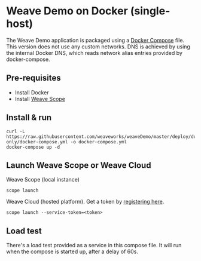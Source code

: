 # Weave Demo on Docker (single-host)

The Weave Demo application is packaged using a [Docker Compose](https://docs.docker.com/compose/) file. This version does not use any custom networks. DNS is achieved by using the internal Docker DNS, which reads network alias entries provided by docker-compose.

## Pre-requisites

- Install Docker
- Install [Weave Scope](https://www.weave.works/products/install-weave-scope/)

## Install & run

    curl -L https://raw.githubusercontent.com/weaveworks/weaveDemo/master/deploy/docker-only/docker-compose.yml -o docker-compose.yml
    docker-compose up -d

## Launch Weave Scope or Weave Cloud

Weave Scope (local instance)

    scope launch

Weave Cloud (hosted platform). Get a token by [registering here](http://cloud.weave.works/).

    scope launch --service-token=<token>

## Load test

There's a load test provided as a service in this compose file.
It will run when the compose is started up, after a delay of 60s.
